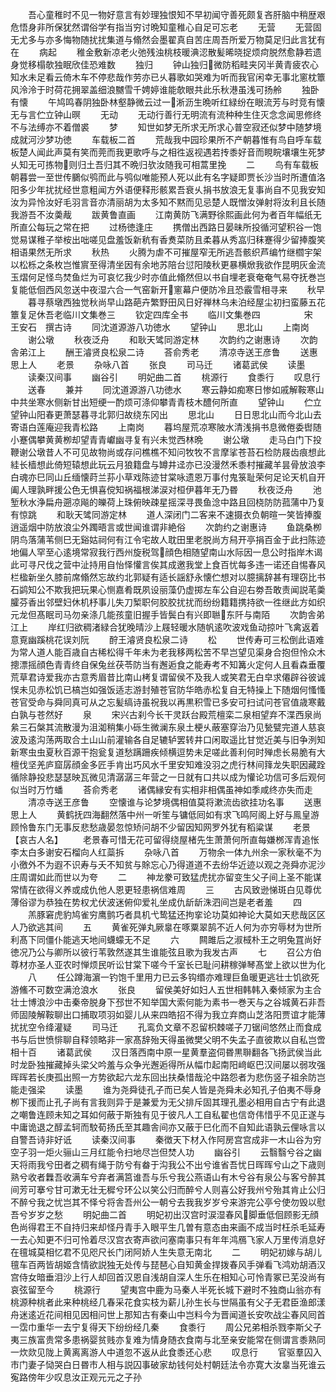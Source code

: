 <!-- { "loadSidebar": true } -->
　　吾心童稚时不见一物好意言有妙理独恨知不早初闻守善死颇复吝肝脑中稍歴艰危悟身非所保犹然谓俗学有指当穷讨晩知童稚心自足可忘老
　　无营
　　无营固无尤多与亦多悔物随扰扰集道与翛然会墨翟真自苦庄周吾所爱万物莫足归此言犹有在
　　病起
　　稚金敷新凉老火弛残浊桃枝暖淟涊散髪晞晓捉烦疴脱然愈静若遗身觉移榻欹独眠欣佳恐难数
　　独归
　　钟山独归微防稻畦夹冈半黄青疲农心知水未足看云倚木车不停悲哉作劳亦已乆暮歌如哭难为听而我官闲幸无事北窻枕簟风泠泠于时荷花拥翠盖细浪嬲雪千娉婷谁能欹眼共此乐秋港虽浅可扬舲
　　独卧有懐
　　午鸠鸣春阴独卧林壑静微云过一淅沥生晩听红緑纷在眼流芳与时竞有懐无与言伫立钟山暝
　　无动
　　无动行善行无明流有流种种生住灭念念闻思修终不与法缚亦不着僧裘
　　梦
　　知世如梦无所求无所求心普空寂还似梦中随梦境成就河沙梦功徳
　　车载板二首
　　荒哉我中园珍果所不产朝暮惟有鸟自呼车载板楚人闻此声莫有笑而莞而我更歌呼与之相徃返视遇若抟黍好音而睍睆壤壤生死梦乆知无可拣物则归土吾归其不晩归欤汝随我可相蒿里挽
　　二
　　鸟有车载板朝暮尝一至世传鵩似鸮而此与鸮似唯能预人死以此有名字疑即贾长沙当时所遭值洛阳多少年扰扰经世意粗闻方外语便释形骸累吾衰乆捐书放浪无复事尚自不见我安知汝为异怜汝好毛羽言音亦清丽胡为太多知不黙而见忌楚人既憎汝弹射将汝利且长随我游吾不汝羮胾
　　跋黄鲁直画
　　江南黄防飞满野徐熙画此何为者百年幅纸无所直公每玩之常在把
　　过杨徳逢庄
　　携僧出西路日晏昧所投循河望积谷一饱觉易谋稚子举桉出咄嗟见盘羞饭新秔有香煑菜防且柔暮从秀嵓归秣蹇得少留捧腹笑相语果然无所求
　　秋热
　　火腾为虐不可摧屋窄无所逃吾骸织芦编竹继櫩宇架以松栎之条枚岂惟賔至得清坐因有余地苏陪台愆阳陵秋更暴横焮我欲作昆明灰金流玉熠何足怪鸟焚鱼烂为可哀忆我少时亦值此翛然但以书自埋老衰奄奄气易夺抚巻岂复能低佪西风忽送中夜湿六合一气窑新开窻幕户便防冷且恐霰雪相寻来
　　秋早
　　暮寻蔡墩西独觉秋尚早山路葩卉繁野田风日好禅林乌未泊经屋尘初扫蛮藤五花簟复足休吾老临川文集巻三
　　钦定四库全书
　　临川文集巻四　　　　　宋　王安石　撰古诗
　　同沈道源游八功徳水
　　望钟山
　　思北山
　　上南岗
　　谢公墩
　　秋夜泛舟
　　和耿天骘同游定林
　　次韵约之谢惠诗
　　次韵舎弟江上
　　酬王濬贤良松泉二诗
　　荅俞秀老
　　清凉寺送王彦鲁
　　送惠思上人
　　老景
　　杂咏八首
　　张良
　　司马迁
　　诸葛武侯
　　读墨
　　读秦汉间事
　　幽谷引
　　明妃曲二首
　　桃源行
　　食黍行
　　叹息行
　　送春
　　兼并
　　同沈道源游八功徳水
　　寒云静如痴寒日惨如戚解鞍寒山中共坐寒水侧新甘出短绠一酌烦可涤仰攀青青枝木醴何所直
　　望钟山
　　伫立望钟山阳春更萧瑟暮寻北郭归故绕东冈出
　　思北山
　　日日思北山而今北山去寄语白莲庵迎我青松路
　　上南岗
　　暮坞屋荒凉寒陂水清浅捐书息微倦委辔随小蹇偶攀黄黄栁却望青青巘幽寻复有兴未觉西林晩
　　谢公墩
　　走马白门下投鞭谢公墩昔人不可见故物尚或存问樵樵不知问牧牧不言摩挲苍苔石检防屐齿痕想此絓长樯想此倚短辕想此玩云月狼籍盘与罇井迳亦已没漫然禾黍村摧藏羊昙骨放浪李白魂亦巳同山丘缅懐莳兰荪小草戏陈迹甘棠咏遗恩万事付鬼箓耻荣何足论天机自开阖人理孰畔援公色无惧喜傥知祸福根涕涙对桓伊暮年无乃昬
　　秋夜泛舟
　　池堑秋水浄扁舟遡凉飚的皪荷上珠俯映疎星摇深寻畏鱼淰中路且回桡防防菰蒲中乃复有惊跳
　　和耿天骘同游定林
　　道人深闭门二客来不速摄衣负朝暄一笑皆捧腹逍遥烟中防放浪尘外躅晤言或世闻谁谓非絶俗
　　次韵约之谢惠诗
　　鱼跳桑栁阴鸟落蒲苇侧巳无谿姑祠何有江令宅故人耽田里老脱尚方舄开亭捐百金于此扫陈迹地偏人罕至心逺境常寂我行西州旋税驾顔色相随望南山水际因一息公时指岸木谒此可寻尺伐之营中沚持用自怡怿懽言俟其成邀我堂上食百忧每多违一诺还自惕春风栏楹新坐久膝前席翛然忘故约北郭疑有适长謡舒永懐伫想对以臆摛辞甚有理窃比书石鹢知公不欺我把玩果心恻嘉肴既夙设丽藻仍虚掷左车公自迎右劵吾敢责闻説芼羮臛芬香出邻壁妇休机杼事儿失刀椠职何胶胶扰扰而纷纷籍籍携持欲一徃继此方如织元龙但髙眠司马勿亲涤几能孩童旧握手皆鬓白有兴即聮东阡与南陌
　　次韵舎弟江上
　　岸红归欲稠渚緑合犹晚晴沙上屐轻暖水随帆逺吹波戏鱼动掠叶飞禽返着意覔幽蹊桃花误刘阮
　　酧王濬贤良松泉二诗
　　松
　　世传寿可三松倒此语难为常人道人能百歳自古稀松得千年未为老我移两松苦不早岂望见渠身合抱但怜众木摠漂摇顔色青青终自保兔丝茯苓防当有邂逅食之能寿考不知篝火定何人且看森垂覆荒草君诗爱我亦古意秀眉昔比南山栲复谓留侯不及我人或笑君无白皁求僊辟谷彼诚悮未见赤松饥已槁岂如强饭适志游封殖苍官防华皓赤松复自无特操上下随烟何慅慅苍官受命与舜同真可从之忘髪缟诗虽祝我以再黒积雪已多安可扫试问苍官值歳寒戴白孰与苍然好
　　泉
　　宋兴古刹今长干灵跃台殿荒檀栾二泉相望弃不渫西泉尚絫三石槃其流散漫为沮洳稍集小砾生微澜东泉土梗乆蔽塞穿治乃见甃甓完道人慈哀波及逺沟荡两取合土山山前灌输各自足辘轳罢转井口闲取遥比甘觉近美与旧争洌知新寒虫虫夏秋百源干抱瓮复道愁蹒跚疾倾横逗势未足嗟此善利何时殚虑长易脆有大檀伐坚羌庐窟孱顔金多匠手肯出巧风水千里安知难没羽之虎行林间箨龙失职因藏跧循除静投悲瑟瑟映瓦微见清潺潺三年营之一日就有口共以成为懽论功信可多后观何似当时万竹蟠
　　荅俞秀老
　　诸偶縁安有实相非相偶虽神如季咸终亦失而走
　　清凉寺送王彦鲁
　　空懐谁与论梦境偶相值莫将漱流齿欲挂功名事
　　送惠思上人
　　黄鹤抚四海翻然落中州一听笙与镛低囘如有求飞鸣阿阁上好与鳯皇游顾怜鲁东门无事反悲愁歳晏忽惊矫问胡不少留因知网罗外犹有稻粱谋
　　老景【哀古人名】
　　老景春可惜无花可留得绕屋楮先生萧萧何所直每嫌桞浑青追怅李太白多谢安石榴向人红蘂拆
　　杂咏八首
　　万物余一体九州余一家秋毫不为小徼外不为遐不识寿与夭不知贫与賖忘心乃得道道不去纷华近迹以观之尧舜亦泥沙庄周谓如此而世以为夸
　　二
　　神龙豢可致猛虎扰亦留变生父子间上圣不能谋常情在欲得义养或成仇他人恩更轻患祸信难周
　　三
　　古风致逊悌斑白见尊优薄俗谬为恭独在势权尤伏波迷俯仰爱礼坐成仇龂龂洙泗间岂是老者羞
　　四
　　羔豚窘虎豹鸠雀穷鹰鹯巧者具机弋鸷猛还拘挛论功莫如神论大莫如天悲哉区区人乃欲逃其间
　　五
　　黄雀死弹丸厥辠在啄粟翠鹄不近人何为亦穷辱材为世所利髙下同僵仆能逃天地间蠛蠓无不足
　　六
　　闗雎后之淑棫朴王之明兔罝尚好徳况乃公与卿所以彼行苇敦然遂其生谁能弦且歌为我发古声
　　七
　　召公方伯尊材亦圣人亚农时惮烦民听讼甘棠下嗟今千室长已耻问耕稼弹琴髙堂上欲以世为化
　　八
　　任公蹲海濵一钓饱千里用力已云多钩缗亦难理巨鱼暖更逃壮士饥欲死游鯈不可数空满沧浪水
　　张良
　　留侯美好如妇人五世相韩韩入秦倾家为主合壮士博浪沙中击秦帝脱身下邳世不知举国大索何能为素书一巻天与之谷城黄石非吾师固陵解鞍聊出口捕取项羽如婴儿从来四皓招不得为我立弃商山芝洛阳贾谊才能薄扰扰空令绛灌疑
　　司马迁
　　孔鸾负文章不忍留枳棘嗟子刀锯间悠然止而食成书与后世愤悱聊自释领略非一家髙辞殆天得虽微樊父明不失孟子直彼欺以自私岂啻相十百
　　诸葛武侯
　　汉日落西南中原一星黄羣盗伺昬黒聨翻各飞扬武侯当此时龙卧独摧藏掉头梁父吟羞与众争光邂逅得所从幅巾起南阳﨑岖巴汉间屡以弱攻强晖晖若长庚孤出照一方势欲起六龙东回出扶桑惜哉沦中路怨者为悲伤竖子祖余防岂能走强梁
　　读墨
　　谁为尧舜徒孔子而已矣人皆是尧舜未必知孔子伯夷不辱身栁下援而止孔子尚有言我则异于是兼爱为无父排斥固其理孔墨必相用自古宁有此退之嘲鲁连顾未知之耳如何蔽于斯独有见于彼凡人工自私翟也信竒伟惜乎不见正遂与中庸诡退之醇孟轲而駮荀扬氏至其趣舎间亦又蔽于巳化而不自知此语孰云俚咏言以自警吾诗非好诋
　　读秦汉间事
　　秦徴天下材入作阿房宫宫成非一木山谷为穷空子羽一炬火骊山三月红能令扫地尽岂但焚人功
　　幽谷引
　　云翳翳兮谷之幽天将雨我兮田者之稠有绳于防兮有畚于沟我公不出兮谁省吾忧日晖晖兮山之下歳则熟兮收者橆吾收满车兮弃者满筥谁吾与乐兮我公燕语山有木兮谷有泉公与客兮醉其间芳可搴兮甘可漱无壮无穉兮环公以笑公归而醉兮人则喜公好我州兮殆其肯止公归不醉兮我之忧岂其不怿兮将舎吾州公一朝兮去我我岁岁兮来游完公亭兮使勿毁以慰吾兮岁岁之愁
　　明妃曲二首
　　明妃初出汉宫时涙湿春风脚垂低佪顾影无顔色尚得君王不自持归来却怪丹青手入眼平生几曽有意态由来画不成当时枉杀毛延寿一去心知更不归可怜着尽汉宫衣寄声欲问塞南事只有年年鸿鴈飞家人万里传消息好在氊城莫相忆君不见咫尺长门闭阿娇人生失意无南北
　　二
　　明妃初嫁与胡儿氊车百两皆胡姬含情欲説独无处传与琵琶心自知黄金捍拨春风手弹看飞鸿劝胡酒汉宫侍女暗垂泪沙上行人却回首汉恩自浅胡自深人生乐在相知心可怜青冢已芜没尚有哀弦留至今
　　桃源行
　　望夷宫中鹿为马秦人半死长城下避时不独商山翁亦有桃源种桃者此来种桃经几春采花食实枝为薪儿孙生长与世隔虽有父子无君臣渔郎漾舟迷逺近花间相见因相问世上那知古有秦山中岂料今为晋闻道长安吹战尘春风囘首一霑巾重华一去宁复得天下纷纷经几秦
　　食黍行
　　周公兄弟相杀戮李斯父子夷三族富贵常多患祸婴贫贱亦复难为情身随衣食南与北至亲安能常在侧谓言黍熟同一炊欻见陇上黄离离游人中道忽不返从此食黍还心悲
　　叹息行
　　官驱羣囚入市门妻子恸哭白日昬市人相与説囚事破家劫钱何处村朝廷法令亦寛大汝辠当死谁云寃路傍年少叹息汝正观元元之子孙
